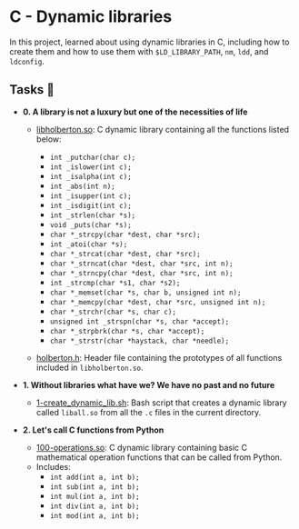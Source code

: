# C - Dynamic libraries

In this project, learned about using dynamic libraries in C, including how to create
them and how to use them with `$LD_LIBRARY_PATH`, `nm`, `ldd`, and `ldconfig`.

## Tasks :page_with_curl:

- **0. A library is not a luxury but one of the necessities of life**

  - [libholberton.so](./libholberton.so): C dynamic library containing all the functions
    listed below:

    - `int _putchar(char c);`
    - `int _islower(int c);`
    - `int _isalpha(int c);`
    - `int _abs(int n);`
    - `int _isupper(int c);`
    - `int _isdigit(int c);`
    - `int _strlen(char *s);`
    - `void _puts(char *s);`
    - `char *_strcpy(char *dest, char *src);`
    - `int _atoi(char *s);`
    - `char *_strcat(char *dest, char *src);`
    - `char *_strncat(char *dest, char *src, int n);`
    - `char *_strncpy(char *dest, char *src, int n);`
    - `int _strcmp(char *s1, char *s2);`
    - `char *_memset(char *s, char b, unsigned int n);`
    - `char *_memcpy(char *dest, char *src, unsigned int n);`
    - `char *_strchr(char *s, char c);`
    - `unsigned int _strspn(char *s, char *accept);`
    - `char *_strpbrk(char *s, char *accept);`
    - `char *_strstr(char *haystack, char *needle);`

  - [holberton.h](./holberton.h): Header file containing the prototypes of all functions
    included in `libholberton.so`.

- **1. Without libraries what have we? We have no past and no future**

  - [1-create_dynamic_lib.sh](./1-create_dynamic_lib.sh): Bash script that creates a
    dynamic library called `liball.so` from all the `.c` files in the current directory.

- **2. Let's call C functions from Python**
  - [100-operations.so](./100-operations.so): C dynamic library containing basic C
    mathematical operation functions that can be called from Python.
  - Includes:
    - `int add(int a, int b);`
    - `int sub(int a, int b);`
    - `int mul(int a, int b);`
    - `int div(int a, int b);`
    - `int mod(int a, int b);`
